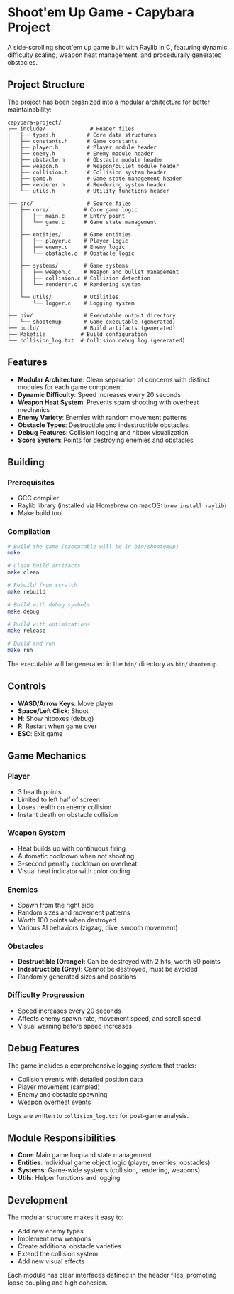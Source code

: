 # Shoot'em Up Game - Capybara Project

A side-scrolling shoot'em up game built with Raylib in C, featuring dynamic difficulty scaling, weapon heat management, and procedurally generated obstacles.

## Project Structure

The project has been organized into a modular architecture for better maintainability:

```
capybara-project/
├── include/              # Header files
│   ├── types.h          # Core data structures
│   ├── constants.h      # Game constants
│   ├── player.h         # Player module header
│   ├── enemy.h          # Enemy module header
│   ├── obstacle.h       # Obstacle module header
│   ├── weapon.h         # Weapon/bullet module header
│   ├── collision.h      # Collision system header
│   ├── game.h           # Game state management header
│   ├── renderer.h       # Rendering system header
│   └── utils.h          # Utility functions header
│
├── src/                 # Source files
│   ├── core/           # Core game logic
│   │   ├── main.c      # Entry point
│   │   └── game.c      # Game state management
│   │
│   ├── entities/       # Game entities
│   │   ├── player.c    # Player logic
│   │   ├── enemy.c     # Enemy logic
│   │   └── obstacle.c  # Obstacle logic
│   │
│   ├── systems/        # Game systems
│   │   ├── weapon.c    # Weapon and bullet management
│   │   ├── collision.c # Collision detection
│   │   └── renderer.c  # Rendering system
│   │
│   └── utils/          # Utilities
│       └── logger.c    # Logging system
│
├── bin/                # Executable output directory
│   └── shootemup       # Game executable (generated)
├── build/              # Build artifacts (generated)
├── Makefile           # Build configuration
└── collision_log.txt  # Collision debug log (generated)
```

## Features

- **Modular Architecture**: Clean separation of concerns with distinct modules for each game component
- **Dynamic Difficulty**: Speed increases every 20 seconds
- **Weapon Heat System**: Prevents spam shooting with overheat mechanics
- **Enemy Variety**: Enemies with random movement patterns
- **Obstacle Types**: Destructible and indestructible obstacles
- **Debug Features**: Collision logging and hitbox visualization
- **Score System**: Points for destroying enemies and obstacles

## Building

### Prerequisites

- GCC compiler
- Raylib library (installed via Homebrew on macOS: `brew install raylib`)
- Make build tool

### Compilation

```bash
# Build the game (executable will be in bin/shootemup)
make

# Clean build artifacts
make clean

# Rebuild from scratch
make rebuild

# Build with debug symbols
make debug

# Build with optimizations
make release

# Build and run
make run
```

The executable will be generated in the `bin/` directory as `bin/shootemup`.

## Controls

- **WASD/Arrow Keys**: Move player
- **Space/Left Click**: Shoot
- **H**: Show hitboxes (debug)
- **R**: Restart when game over
- **ESC**: Exit game

## Game Mechanics

### Player
- 3 health points
- Limited to left half of screen
- Loses health on enemy collision
- Instant death on obstacle collision

### Weapon System
- Heat builds up with continuous firing
- Automatic cooldown when not shooting
- 3-second penalty cooldown on overheat
- Visual heat indicator with color coding

### Enemies
- Spawn from the right side
- Random sizes and movement patterns
- Worth 100 points when destroyed
- Various AI behaviors (zigzag, dive, smooth movement)

### Obstacles
- **Destructible (Orange)**: Can be destroyed with 2 hits, worth 50 points
- **Indestructible (Gray)**: Cannot be destroyed, must be avoided
- Randomly generated sizes and positions

### Difficulty Progression
- Speed increases every 20 seconds
- Affects enemy spawn rate, movement speed, and scroll speed
- Visual warning before speed increases

## Debug Features

The game includes a comprehensive logging system that tracks:
- Collision events with detailed position data
- Player movement (sampled)
- Enemy and obstacle spawning
- Weapon overheat events

Logs are written to `collision_log.txt` for post-game analysis.

## Module Responsibilities

- **Core**: Main game loop and state management
- **Entities**: Individual game object logic (player, enemies, obstacles)
- **Systems**: Game-wide systems (collision, rendering, weapons)
- **Utils**: Helper functions and logging

## Development

The modular structure makes it easy to:
- Add new enemy types
- Implement new weapons
- Create additional obstacle varieties
- Extend the collision system
- Add new visual effects

Each module has clear interfaces defined in the header files, promoting loose coupling and high cohesion.